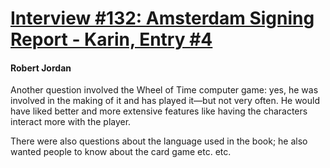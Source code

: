# [Interview #132: Amsterdam Signing Report - Karin, Entry #4](https://www.theoryland.com/intvmain.php?i=132#4)

#### Robert Jordan

Another question involved the Wheel of Time computer game: yes, he was involved in the making of it and has played it—but not very often. He would have liked better and more extensive features like having the characters interact more with the player.

There were also questions about the language used in the book; he also wanted people to know about the card game etc. etc.


